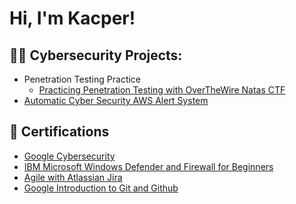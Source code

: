 <h1>Hi, I'm Kacper!</h1>

<h2>👨‍💻 Cybersecurity Projects:</h2>

- Penetration Testing Practice
  - [Practicing Penetration Testing with OverTheWire Natas CTF](https://github.com/KacperKolasa/OTWNatas/blob/main/README.md)
- [Automatic Cyber Security AWS Alert System](https://github.com/KacperKolasa/Automatic-Cyber-Security-Alerting-AWS-System)

<h2>📜 Certifications </h2>

- [Google Cybersecurity](https://coursera.org/verify/professional-cert/ZPQUJYYWUTLF)
- [IBM Microsoft Windows Defender and Firewall for Beginners](https://coursera.org/verify/H65CPFAKC8RL)
- [Agile with Atlassian Jira](https://coursera.org/verify/KGK9ZNQFZ8HE)
- [Google Introduction to Git and Github](https://coursera.org/verify/R93WK2REG2D7)

